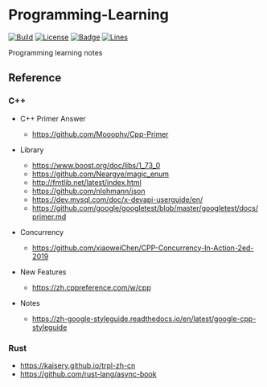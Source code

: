 # Programming-Learning

[![Build](https://github.com/KaiserLancelot/Programming-Learning/workflows/CI/badge.svg)](https://github.com/KaiserLancelot/Programming-Learning/actions)
[![License](https://img.shields.io/github/license/KaiserLancelot/Programming-Learning)](LICENSE)
[![Badge](https://img.shields.io/badge/link-996.icu-%23FF4D5B.svg?style=flat-square)](https://996.icu/#/en_US)
[![Lines](https://tokei.rs/b1/github/KaiserLancelot/Programming-Learning)](https://github.com/Aaronepower/tokei)

Programming learning notes

## Reference

### C++

- C++ Primer Answer
  - https://github.com/Mooophy/Cpp-Primer

- Library
  - https://www.boost.org/doc/libs/1_73_0
  - https://github.com/Neargye/magic_enum
  - http://fmtlib.net/latest/index.html
  - https://github.com/nlohmann/json
  - https://dev.mysql.com/doc/x-devapi-userguide/en/
  - https://github.com/google/googletest/blob/master/googletest/docs/primer.md

- Concurrency
  - https://github.com/xiaoweiChen/CPP-Concurrency-In-Action-2ed-2019

- New Features
  - https://zh.cppreference.com/w/cpp

- Notes
  - https://zh-google-styleguide.readthedocs.io/en/latest/google-cpp-styleguide

### Rust

  - https://kaisery.github.io/trpl-zh-cn
  - https://github.com/rust-lang/async-book
